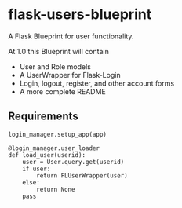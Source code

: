 flask-users-blueprint
=====================

A Flask Blueprint for user functionality.  
  
  

At 1.0 this Blueprint will contain  
- User and Role models
- A UserWrapper for Flask-Login
- Login, logout, register, and other account forms  
- A more complete README



Requirements
------------------
```login_manager = LoginManager()
login_manager.setup_app(app)

@login_manager.user_loader
def load_user(userid):
	user = User.query.get(userid)
	if user:
    	return FLUserWrapper(user)
    else:
   		return None
    pass
```
